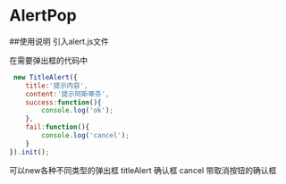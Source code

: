 # AlertPop
##使用说明
引入alert.js文件

在需要弹出框的代码中
```javascript
 new TitleAlert({
    title:'提示内容',
	content:'提示阿斯蒂芬',
	success:function(){
		console.log('ok');
	},
	fail:function(){
		console.log('cancel');
	}
}).init();
```
可以new各种不同类型的弹出框 titleAlert 确认框 cancel 带取消按钮的确认框
